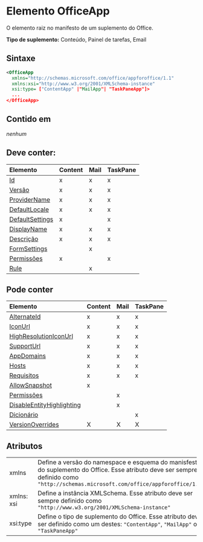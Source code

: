 # <a name="officeapp-element"></a>Elemento OfficeApp

O elemento raiz no manifesto de um suplemento do Office.

**Tipo de suplemento:** Conteúdo, Painel de tarefas, Email

## <a name="syntax"></a>Sintaxe

```XML
<OfficeApp 
  xmlns="http://schemas.microsoft.com/office/appforoffice/1.1" 
  xmlns:xsi="http://www.w3.org/2001/XMLSchema-instance" 
  xsi:type= ["ContentApp" |"MailApp"| "TaskPaneApp"]>
  ...
</OfficeApp>
```

## <a name="contained-in"></a>Contido em

 _nenhum_

## <a name="must-contain"></a>Deve conter:

|**Elemento**|**Content**|**Mail**|**TaskPane**|
|:-----|:-----|:-----|:-----|
|[Id](id.md)|x|x|x|
|[Versão](version.md)|x|x|x|
|[ProviderName](providername.md)|x|x|x|
|[DefaultLocale](defaultlocale.md)|x|x|x|
|[DefaultSettings](defaultsettings.md)|x||x|
|[DisplayName](displayname.md)|x|x|x|
|[Descrição](description.md)|x|x|x|
|[FormSettings](formsettings.md)||x||
|[Permissões](permissions.md)|x||x|
|[Rule](rule.md)||x||

## <a name="can-contain"></a>Pode conter

|**Elemento**|**Content**|**Mail**|**TaskPane**|
|:-----|:-----|:-----|:-----|
|[AlternateId](alternateid.md)|x|x|x|
|[IconUrl](iconurl.md)|x|x|x|
|[HighResolutionIconUrl](highresolutioniconurl.md)|x|x|x|
|[SupportUrl](supporturl.md)|x|x|x|
|[AppDomains](appdomains.md)|x|x|x|
|[Hosts](hosts.md)|x|x|x|
|[Requisitos](requirements.md)|x|x|x|
|[AllowSnapshot](allowsnapshot.md)|x|||
|[Permissões](permissions.md)||x||
|[DisableEntityHighlighting](disableentityhighlighting.md)||x||
|[Dicionário](dictionary.md)|||x|
|[VersionOverrides](versionoverrides.md)|X|X|X|

## <a name="attributes"></a>Atributos

|||
|:-----|:-----|
|xmlns|Define a versão do namespace e esquema do manisfesto do suplemento do Office. Esse atributo deve ser sempre definido como  `"http://schemas.microsoft.com/office/appforoffice/1.1"`|
|xmlns: xsi|Define a instância XMLSchema. Esse atributo deve ser sempre definido como  `"http://www.w3.org/2001/XMLSchema-instance"`|
|xsi:type|Define o tipo de suplemento do Office. Esse atributo deve ser definido como um destes: `"ContentApp"`, `"MailApp"` ou  `"TaskPaneApp"`|
